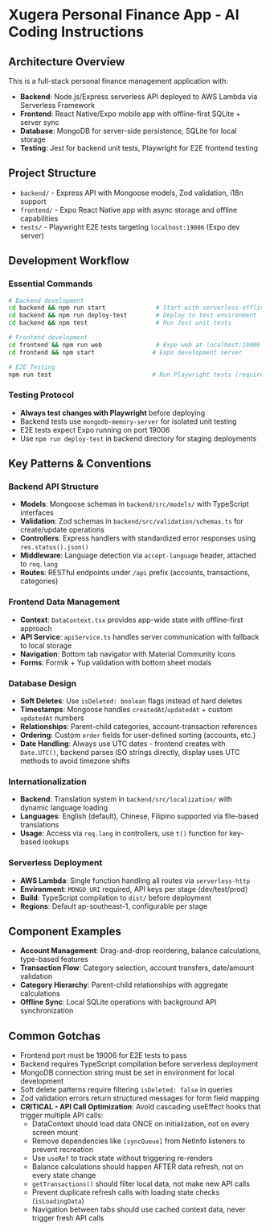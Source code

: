 # Xugera Personal Finance App - AI Coding Instructions

## Architecture Overview
This is a full-stack personal finance management application with:
- **Backend**: Node.js/Express serverless API deployed to AWS Lambda via Serverless Framework
- **Frontend**: React Native/Expo mobile app with offline-first SQLite + server sync
- **Database**: MongoDB for server-side persistence, SQLite for local storage
- **Testing**: Jest for backend unit tests, Playwright for E2E frontend testing

## Project Structure
- `backend/` - Express API with Mongoose models, Zod validation, i18n support
- `frontend/` - Expo React Native app with async storage and offline capabilities  
- `tests/` - Playwright E2E tests targeting `localhost:19006` (Expo dev server)

## Development Workflow

### Essential Commands
```bash
# Backend development
cd backend && npm run start              # Start with serverless-offline + nodemon
cd backend && npm run deploy-test        # Deploy to test environment
cd backend && npm test                   # Run Jest unit tests

# Frontend development  
cd frontend && npm run web               # Expo web at localhost:19006
cd frontend && npm start                # Expo development server

# E2E Testing
npm run test                            # Run Playwright tests (requires frontend at :19006)
```

### Testing Protocol
- **Always test changes with Playwright** before deploying
- Backend tests use `mongodb-memory-server` for isolated unit testing
- E2E tests expect Expo running on port 19006
- Use `npm run deploy-test` in backend directory for staging deployments

## Key Patterns & Conventions

### Backend API Structure
- **Models**: Mongoose schemas in `backend/src/models/` with TypeScript interfaces
- **Validation**: Zod schemas in `backend/src/validation/schemas.ts` for create/update operations
- **Controllers**: Express handlers with standardized error responses using `res.status().json()`
- **Middleware**: Language detection via `accept-language` header, attached to `req.lang`
- **Routes**: RESTful endpoints under `/api` prefix (accounts, transactions, categories)

### Frontend Data Management  
- **Context**: `DataContext.tsx` provides app-wide state with offline-first approach
- **API Service**: `apiService.ts` handles server communication with fallback to local storage
- **Navigation**: Bottom tab navigator with Material Community Icons
- **Forms**: Formik + Yup validation with bottom sheet modals

### Database Design
- **Soft Deletes**: Use `isDeleted: boolean` flags instead of hard deletes
- **Timestamps**: Mongoose handles `createdAt`/`updatedAt` + custom `updatedAt` numbers
- **Relationships**: Parent-child categories, account-transaction references
- **Ordering**: Custom `order` fields for user-defined sorting (accounts, etc.)
- **Date Handling**: Always use UTC dates - frontend creates with `Date.UTC()`, backend parses ISO strings directly, display uses UTC methods to avoid timezone shifts

### Internationalization
- **Backend**: Translation system in `backend/src/localization/` with dynamic language loading
- **Languages**: English (default), Chinese, Filipino supported via file-based translations
- **Usage**: Access via `req.lang` in controllers, use `t()` function for key-based lookups

### Serverless Deployment
- **AWS Lambda**: Single function handling all routes via `serverless-http`
- **Environment**: `MONGO_URI` required, API keys per stage (dev/test/prod)
- **Build**: TypeScript compilation to `dist/` before deployment
- **Regions**: Default ap-southeast-1, configurable per stage

## Component Examples
- **Account Management**: Drag-and-drop reordering, balance calculations, type-based features
- **Transaction Flow**: Category selection, account transfers, date/amount validation  
- **Category Hierarchy**: Parent-child relationships with aggregate calculations
- **Offline Sync**: Local SQLite operations with background API synchronization

## Common Gotchas
- Frontend port must be 19006 for E2E tests to pass
- Backend requires TypeScript compilation before serverless deployment
- MongoDB connection string must be set in environment for local development
- Soft delete patterns require filtering `isDeleted: false` in queries
- Zod validation errors return structured messages for form field mapping
- **CRITICAL - API Call Optimization**: Avoid cascading useEffect hooks that trigger multiple API calls:
  - DataContext should load data ONCE on initialization, not on every screen mount
  - Remove dependencies like `[syncQueue]` from NetInfo listeners to prevent recreation
  - Use `useRef` to track state without triggering re-renders
  - Balance calculations should happen AFTER data refresh, not on every state change
  - `getTransactions()` should filter local data, not make new API calls
  - Prevent duplicate refresh calls with loading state checks (`isLoadingData`)
  - Navigation between tabs should use cached context data, never trigger fresh API calls

